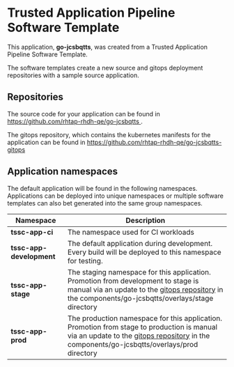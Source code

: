 # Trusted Application Pipeline Software Template

This application, **go-jcsbqtts**, was created from a Trusted Application Pipeline Software Template.

The software templates create a new source and gitops deployment repositories with a sample source application. 

## Repositories

The source code for your application can be found in [https://github.com/rhtap-rhdh-qe/go-jcsbqtts ](https://github.com/rhtap-rhdh-qe/go-jcsbqtts ).
 
The gitops repository, which contains the kubernetes manifests for the application can be found in 
[https://github.com/rhtap-rhdh-qe/go-jcsbqtts-gitops ](https://github.com/rhtap-rhdh-qe/go-jcsbqtts-gitops ) 

## Application namespaces 

The default application will be found in the following namespaces. Applications can be deployed into unique namespaces or multiple software templates can also bet generated into the same group namespaces.  

|  Namespace   |  Description   |  
| -------- | -------- |
| **tssc-app-ci** | The namespace used for CI workloads |
| **tssc-app-development** | The default application during development. Every build will be deployed to this namespace for testing. |
| **tssc-app-stage** | The staging namespace for this application. Promotion from development to stage is manual via an update to the [gitops repository](https://github.com/rhtap-rhdh-qe/go-jcsbqtts-gitops ) in the components/go-jcsbqtts/overlays/stage directory |
| **tssc-app-prod** | The production namespace for this application. Promotion from stage to production is manual via an update to the [gitops repository](https://github.com/rhtap-rhdh-qe/go-jcsbqtts-gitops ) in the components/go-jcsbqtts/overlays/prod directory |